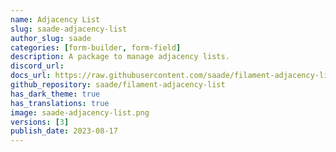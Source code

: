 ```yaml
---
name: Adjacency List
slug: saade-adjacency-list
author_slug: saade
categories: [form-builder, form-field]
description: A package to manage adjacency lists.
discord_url: 
docs_url: https://raw.githubusercontent.com/saade/filament-adjacency-list/3.x/README.md
github_repository: saade/filament-adjacency-list
has_dark_theme: true
has_translations: true
image: saade-adjacency-list.png
versions: [3]
publish_date: 2023-08-17
---
```

